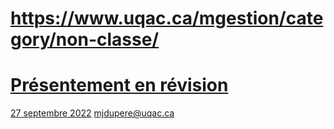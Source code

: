 # https://www.uqac.ca/mgestion/category/non-classe/

# [Présentement en révision](https://www.uqac.ca/mgestion/category/non-classe/<https:/www.uqac.ca/mgestion/presentement-en-revision/>)
[27 septembre 2022](https://www.uqac.ca/mgestion/category/non-classe/<https:/www.uqac.ca/mgestion/presentement-en-revision/>) [mjdupere@uqac.ca](https://www.uqac.ca/mgestion/category/non-classe/<https:/www.uqac.ca/mgestion/author/mjdupereuqac-ca/>)
